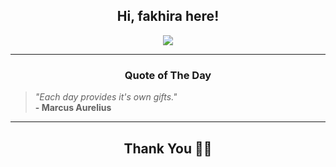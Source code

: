 <h2 align="center"> Hi, fakhira here!</h2>

<p align="center">
<a href="https://github.com/fakhiralkda" alt="github streak"><img src="https://dvst-streak.herokuapp.com/?user=fakhiralkda&theme=tokyonight&fire=DD472C"></a>
</p>

<hr>
<h3 align="center">Quote of The Day</h3>
<p align="center">
<blockquote>
<i>"Each day provides it's own gifts."</i>
<br>
<b>- Marcus Aurelius</b>
</blockquote>
</p>


<hr>
<h2 align="center">Thank You 🙏🏼</h2>
